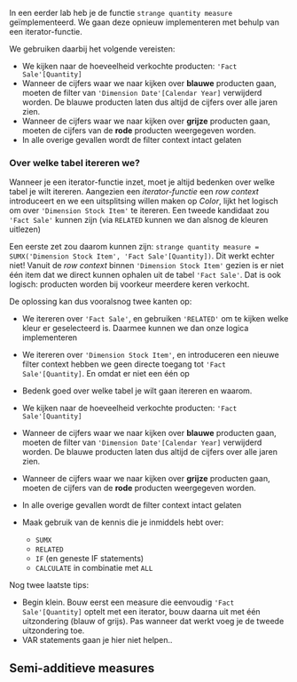 

In een eerder lab heb je de functie `strange quantity measure` geïmplementeerd. We gaan deze opnieuw implementeren met behulp van een iterator-functie.

We gebruiken daarbij het volgende vereisten:

* We kijken naar de hoeveelheid verkochte producten: `'Fact Sale'[Quantity]`
* Wanneer de cijfers waar we naar kijken over **blauwe** producten gaan, moeten de filter van `'Dimension Date'[Calendar Year]` verwijderd worden. De blauwe producten laten dus altijd de cijfers over alle jaren zien.
* Wanneer de cijfers waar we naar kijken over **grijze** producten gaan, moeten de cijfers van de **rode** producten weergegeven worden.
* In alle overige gevallen wordt de filter context intact gelaten

### Over welke tabel itereren we?

Wanneer je een iterator-functie inzet, moet je altijd bedenken over welke tabel je wilt itereren. Aangezien een *iterator-functie* een *row context* introduceert en we een uitsplitsing willen maken op *Color*, lijkt het logisch om over `'Dimension Stock Item'` te itereren. Een tweede kandidaat zou `'Fact Sale'` kunnen zijn (via `RELATED` kunnen we dan alsnog de kleuren uitlezen)

Een eerste zet zou daarom kunnen zijn: `strange quantity measure = SUMX('Dimension Stock Item', 'Fact Sale'[Quantity])`. Dit werkt echter niet! Vanuit de *row context* binnen `'Dimension Stock Item'` gezien is er niet één item dat we direct kunnen ophalen uit de tabel `'Fact Sale'`. Dat is ook logisch: producten worden bij voorkeur meerdere keren verkocht.

De oplossing kan dus vooralsnog twee kanten op:

* We itereren over `'Fact Sale'`, en gebruiken `'RELATED'` om te kijken welke kleur er geselecteerd is. Daarmee kunnen we dan onze logica implementeren
* We itereren over `'Dimension Stock Item'`, en introduceren een nieuwe filter context 
hebben we geen directe toegang tot `'Fact Sale'[Quantity]`. En omdat er niet een één op 

* Bedenk goed over welke tabel je wilt gaan itereren en waarom.
* We kijken naar de hoeveelheid verkochte producten: `'Fact Sale'[Quantity]`
* Wanneer de cijfers waar we naar kijken over **blauwe** producten gaan, moeten de filter van `'Dimension Date'[Calendar Year]` verwijderd worden. De blauwe producten laten dus altijd de cijfers over alle jaren zien.
* Wanneer de cijfers waar we naar kijken over **grijze** producten gaan, moeten de cijfers van de **rode** producten weergegeven worden.
* In alle overige gevallen wordt de filter context intact gelaten
* Maak gebruik van de kennis die je inmiddels hebt over:
  * `SUMX`
  * `RELATED`
  * `IF` (en geneste IF statements)
  * `CALCULATE` in combinatie met `ALL`

Nog twee laatste tips:

* Begin klein. Bouw eerst een measure die eenvoudig `'Fact Sale'[Quantity]` optelt met een iterator, bouw daarna uit met één uitzondering (blauw of grijs). Pas wanneer dat werkt voeg je de tweede uitzondering toe.
* VAR statements gaan je hier niet helpen..


## Semi-additieve measures
